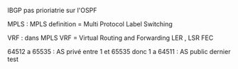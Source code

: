 IBGP pas prioriatrie sur l'OSPF 

MPLS : 
MPLS definition = Multi Protocol Label Switching

VRF : dans MPLS 
VRF = Virtual Routing and Forwarding
LER , LSR
FEC 

64512 a 65535 : AS privé
entre 1 et 65535 
donc 1 a 64511 : AS public
 dernier test
 